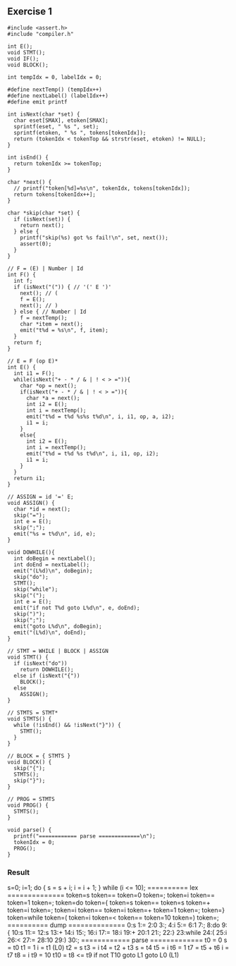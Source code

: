 ## Exercise 1

```
#include <assert.h>
#include "compiler.h"

int E();
void STMT();
void IF();
void BLOCK();

int tempIdx = 0, labelIdx = 0;

#define nextTemp() (tempIdx++)
#define nextLabel() (labelIdx++)
#define emit printf

int isNext(char *set) {
  char eset[SMAX], etoken[SMAX];
  sprintf(eset, " %s ", set);
  sprintf(etoken, " %s ", tokens[tokenIdx]);
  return (tokenIdx < tokenTop && strstr(eset, etoken) != NULL);
}

int isEnd() {
  return tokenIdx >= tokenTop;
}

char *next() {
  // printf("token[%d]=%s\n", tokenIdx, tokens[tokenIdx]);
  return tokens[tokenIdx++];
}

char *skip(char *set) {
  if (isNext(set)) {
    return next();
  } else {
    printf("skip(%s) got %s fail!\n", set, next());
    assert(0);
  }
}

// F = (E) | Number | Id
int F() {
  int f;
  if (isNext("(")) { // '(' E ')'
    next(); // (
    f = E();
    next(); // )
  } else { // Number | Id
    f = nextTemp();
    char *item = next();
    emit("t%d = %s\n", f, item);
  }
  return f;
}

// E = F (op E)*
int E() {
  int i1 = F();
  while(isNext("+ - * / & | ! < > =")){
    char *op = next();
    if(isNext("+ - * / & | ! < > =")){
      char *a = next();
      int i2 = E();
      int i = nextTemp();
      emit("t%d = t%d %s%s t%d\n", i, i1, op, a, i2);
      i1 = i;
    }
    else{
      int i2 = E();
      int i = nextTemp();
      emit("t%d = t%d %s t%d\n", i, i1, op, i2);
      i1 = i;
    }
  }
  return i1;
}

// ASSIGN = id '=' E;
void ASSIGN() {
  char *id = next();
  skip("=");
  int e = E();
  skip(";");
  emit("%s = t%d\n", id, e);
}

void DOWHILE(){
  int doBegin = nextLabel();
  int doEnd = nextLabel();
  emit("(L%d)\n", doBegin);
  skip("do");
  STMT();
  skip("while");
  skip("(");
  int e = E();
  emit("if not T%d goto L%d\n", e, doEnd);
  skip(")");
  skip(";");
  emit("goto L%d\n", doBegin);
  emit("(L%d)\n", doEnd);
}

// STMT = WHILE | BLOCK | ASSIGN
void STMT() {
  if (isNext("do"))
    return DOWHILE();
  else if (isNext("{"))
    BLOCK();
  else
    ASSIGN();
}

// STMTS = STMT*
void STMTS() {
  while (!isEnd() && !isNext("}")) {
    STMT();
  }
}

// BLOCK = { STMTS }
void BLOCK() {
  skip("{");
  STMTS();
  skip("}");
}

// PROG = STMTS
void PROG() {
  STMTS();
}

void parse() {
  printf("============ parse =============\n");
  tokenIdx = 0;
  PROG();
}
```
### Result
s=0;
i=1;
do {
  s = s + i;
  i = i + 1;
} while (i <= 10);
========== lex ==============
token=s
token==
token=0
token=;
token=i
token==
token=1
token=;
token=do
token={
token=s
token==
token=s
token=+
token=i
token=;
token=i
token==
token=i
token=+
token=1
token=;
token=}
token=while
token=(
token=i
token=<
token==
token=10
token=)
token=;
========== dump ==============
0:s
1:=
2:0
3:;
4:i
5:=
6:1
7:;
8:do
9:{
10:s
11:=
12:s
13:+
14:i
15:;
16:i
17:=
18:i
19:+
20:1
21:;
22:}
23:while
24:(
25:i
26:<
27:=
28:10
29:)
30:;
============ parse =============
t0 = 0
s = t0
t1 = 1
i = t1
(L0)
t2 = s
t3 = i
t4 = t2 + t3
s = t4
t5 = i
t6 = 1
t7 = t5 + t6
i = t7
t8 = i
t9 = 10
t10 = t8 <= t9
if not T10 goto L1
goto L0
(L1)
```